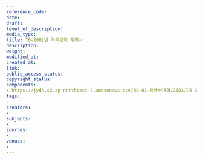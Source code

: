 ```yaml
---
reference_code: 
date: 
draft: 
level_of_description: 
media_type: 
title: 76-2001년 자주교육 계획서
description: 
weight: 
modified_at: 
created_at: 
link: 
public_access_status: 
copyright_status: 
components:
- https://jydh.s3.ap-northeast-2.amazonaws.com/RG-01-중앙여대협/2001/76-2001년+자주교육+계획서.pdf
tags:
- 
creators:
- 
subjects:
- 
sources:
- 
venues:
- 
---
```

